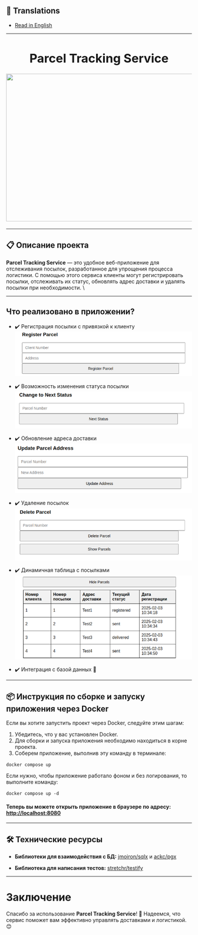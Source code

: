
## 📖 Translations
- [Read in English](/README.md)

---

<h3 align="center">
  <div align="center">
    <h1>Parcel Tracking Service </h1>
  </div>
  <a href="https://github.com/goroutiner/parcel_tracking_service">
    <img src="https://static.tildacdn.com/tild3332-3638-4866-a234-336133636235/lgiui.png" width="600" height="400"/>
  </a>
</h3>

---

## 📋 Описание проекта

**Parcel Tracking Service** — это удобное веб-приложение для отслеживания посылок, разработанное для упрощения процесса логистики. С помощью этого сервиса клиенты могут регистрировать посылки, отслеживать их статус, обновлять адрес доставки и удалять посылки при необходимости. \

---
## Что реализовано в приложении?

- ✔️ Регистрация посылки с привязкой к клиенту \
  ![Register](https://github.com/goroutiner/parcel_tracking_service/raw/dev/images/register_exemple.png)

- ✔️ Возможность изменения статуса посылки \
  ![Change Status](https://github.com/goroutiner/parcel_tracking_service/raw/dev/images/change-status_exemple.png)

- ✔️ Обновление адреса доставки \
  ![Update Address](https://github.com/goroutiner/parcel_tracking_service/raw/dev/images/update-address_exemple.png)

- ✔️ Удаление посылок \
  ![Delete ](https://github.com/goroutiner/parcel_tracking_service/raw/dev/images/delete_exemple.png)

- ✔️ Динамичная таблица с посылками \
  ![Table](https://github.com/goroutiner/parcel_tracking_service/raw/dev/images/table_exemple.png)

- ✔️ Интеграция с базой данных 📇

---

## 📦 Инструкция по сборке и запуску приложения через Docker

Если вы хотите запустить проект через Docker, следуйте этим шагам:

1. Убедитесь, что у вас установлен Docker.
2. Для сборки и запуска приложения необходимо находиться в корне проекта.
3. Соберем приложение, выполнив эту команду в терминале:

```
docker compose up 
```
Если нужно, чтобы приложение работало фоном и без логирования, то выполните команду:
```
docker compose up -d
```

#### Теперь вы можете открыть приложение в браузере по адресу: [http://localhost:8080](http://localhost:8080/ "Порт указываете тот, который укзан в Port")

---

## 🛠️ Технические ресурсы

- **Библиотеки для взаимодействия с БД:** [jmoiron/sqlx](https://github.com/jmoiron/sqlx) и [ackc/pgx](https://github.com/jackc/pgx)

- **Библиотека для написания тестов:** [stretchr/testify](https://github.com/stretchr/testify)

---

# Заключение

Спасибо за использование **Parcel Tracking Service**! 🚀 Надеемся, что сервис поможет вам эффективно управлять доставками и логистикой. 😊
